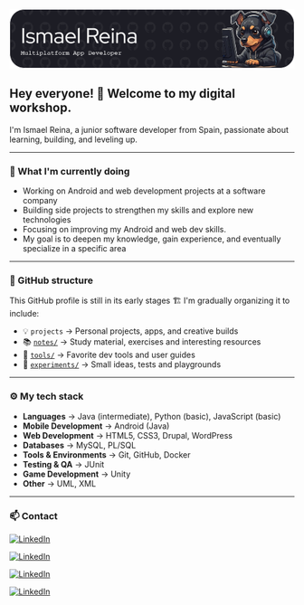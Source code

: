 ![Banner de Ismael Reina](github-header-image.png)

## Hey everyone!  👋 Welcome to my digital workshop.

I'm Ismael Reina, a junior software developer from Spain, passionate about learning, building, and leveling up.

---

### 💼 What I'm currently doing

- Working on Android and web development projects at a software company  
- Building side projects to strengthen my skills and explore new technologies  
- Focusing on improving my Android and web dev skills.
- My goal is to deepen my knowledge, gain experience, and eventually specialize in a specific area

---

### 📂 GitHub structure

This GitHub profile is still in its early stages 🏗️ I'm gradually organizing it to include:

- 💡 `projects` → Personal projects, apps, and creative builds
- 📚 [`notes/`](./notes) → Study material, exercises and interesting resources
- 🔧 [`tools/`](./tools) → Favorite dev tools and user guides
- 🧪 [`experiments/`](./experiments) → Small ideas, tests and playgrounds

---

### ⚙️ My tech stack

- **Languages** → Java (intermediate), Python (basic), JavaScript (basic)
- **Mobile Development** → Android (Java)
- **Web Development** → HTML5, CSS3, Drupal, WordPress
- **Databases** → MySQL, PL/SQL
- **Tools & Environments** → Git, GitHub, Docker
- **Testing & QA** → JUnit
- **Game Development** → Unity
- **Other** → UML, XML

---

### 📫 Contact

[![LinkedIn](https://img.shields.io/badge/LinkedIn-blue?style=for-the-badge&logo=linkedin&logoColor=white)](https://www.linkedin.com/in/ismael-reina/)

<a href="https://www.linkedin.com/in/ismael-reina/" target="_blank">
  <img src="https://img.shields.io/badge/LinkedIn-blue?style=for-the-badge&logo=linkedin&logoColor=white" alt="LinkedIn" height="50" />
</a>

[![LinkedIn](https://cdn.jsdelivr.net/gh/devicons/devicon/icons/linkedin/linkedin-original.svg)](https://www.linkedin.com/in/ismael-reina/)

<a href="https://www.linkedin.com/in/ismael-reina/" target="_blank">
  <img src="https://cdn.jsdelivr.net/gh/devicons/devicon/icons/linkedin/linkedin-original.svg" alt="LinkedIn" height="50" />
</a>
